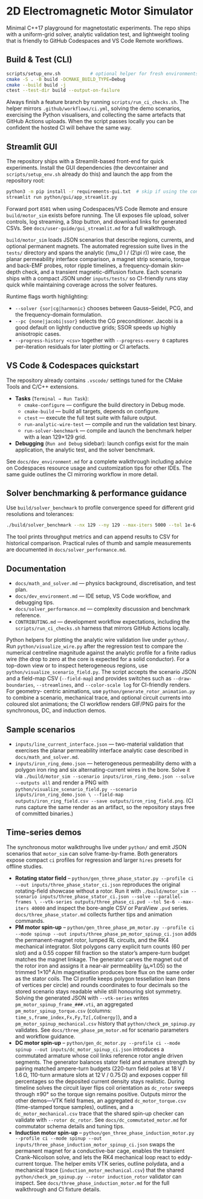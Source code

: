 # 2D Electromagnetic Motor Simulator

Minimal C++17 playground for magnetostatic experiments. The repo ships with a
uniform-grid solver, analytic validation test, and lightweight tooling that is
friendly to GitHub Codespaces and VS Code Remote workflows.

## Build & Test (CLI)

```bash
scripts/setup_env.sh           # optional helper for fresh environments
cmake -S . -B build -DCMAKE_BUILD_TYPE=Debug
cmake --build build -j
ctest --test-dir build --output-on-failure
```

Always finish a feature branch by running `scripts/run_ci_checks.sh`. The helper
mirrors `.github/workflows/ci.yml`, solving the demo scenarios, exercising the
Python visualisers, and collecting the same artefacts that GitHub Actions
uploads. When the script passes locally you can be confident the hosted CI will
behave the same way.

## Streamlit GUI

The repository ships with a Streamlit-based front-end for quick experiments.
Install the GUI dependencies (the devcontainer and `scripts/setup_env.sh`
already do this) and launch the app from the repository root:

```bash
python3 -m pip install -r requirements-gui.txt  # skip if using the container
streamlit run python/gui/app_streamlit.py
```

Forward port `8501` when using Codespaces/VS Code Remote and ensure
`build/motor_sim` exists before running. The UI exposes file upload, solver
controls, log streaming, a Stop button, and download links for generated CSVs.
See `docs/user-guide/gui_streamlit.md` for a full walkthrough.

`build/motor_sim` loads JSON scenarios that describe regions, currents, and
optional permanent magnets. The automated regression suite lives in the
`tests/` directory and spans the analytic \(\mu_0 I / (2\pi r)\) wire case, the
planar permeability interface comparison, a magnet strip scenario, torque and
back-EMF probes, rotor ripple timelines, a frequency-domain skin-depth check,
and a transient magnetic-diffusion fixture. Each scenario ships with a compact
JSON under `inputs/tests/` so CI-friendly runs stay quick while maintaining
coverage across the solver features.

Runtime flags worth highlighting:

* `--solver {sor|cg|harmonic}` chooses between Gauss–Seidel, PCG, and the
  frequency-domain formulation.
* `--pc {none|jacobi|ssor}` selects the CG preconditioner. Jacobi is a good
  default on lightly conductive grids; SSOR speeds up highly anisotropic cases.
* `--progress-history <csv>` together with `--progress-every 0` captures
  per-iteration residuals for later plotting or CI artefacts.

## VS Code & Codespaces quickstart

The repository already contains `.vscode/` settings tuned for the CMake Tools
and C/C++ extensions.

* **Tasks** (`Terminal → Run Task`):
  * `cmake-configure` — configure the build directory in Debug mode.
  * `cmake-build` — build all targets, depends on configure.
  * `ctest` — execute the full test suite with failure output.
  * `run-analytic-wire-test` — compile and run the validation test binary.
  * `run-solver-benchmark` — compile and launch the benchmark helper with a
    lean 129×129 grid.
* **Debugging** (`Run and Debug` sidebar): launch configs exist for the main
  application, the analytic test, and the solver benchmark.

See `docs/dev_environment.md` for a complete walkthrough including advice on
Codespaces resource usage and customization tips for other IDEs. The same guide
outlines the CI mirroring workflow in more detail.

## Solver benchmarking & performance guidance

Use `build/solver_benchmark` to profile convergence speed for different grid
resolutions and tolerances:

```bash
./build/solver_benchmark --nx 129 --ny 129 --max-iters 5000 --tol 1e-6
```

The tool prints throughput metrics and can append results to CSV for historical
comparison. Practical rules of thumb and sample measurements are documented in
`docs/solver_performance.md`.

## Documentation

* `docs/math_and_solver.md` — physics background, discretisation, and test plan.
* `docs/dev_environment.md` — IDE setup, VS Code workflow, and debugging tips.
* `docs/solver_performance.md` — complexity discussion and benchmark reference.
* `CONTRIBUTING.md` — development workflow expectations, including the
  `scripts/run_ci_checks.sh` harness that mirrors GitHub Actions locally.

Python helpers for plotting the analytic wire validation live under
`python/`. Run `python/visualize_wire.py` after the regression test to compare
the numerical centreline magnitude against the analytic profile for a finite
radius wire (the drop to zero at the core is expected for a solid conductor).
For a top-down view or to inspect heterogeneous regions, use
`python/visualize_scenario_field.py`. The script accepts the scenario JSON and a
field-map CSV (`--field-map`) and provides switches such as `--draw-boundaries`,
`--streamlines`, and `--color-scale log` for CI-friendly renders. For geometry-
centric animations, use `python/generate_rotor_animation.py` to combine a
scenario, mechanical trace, and optional circuit currents into coloured slot
animations; the CI workflow renders GIF/PNG pairs for the synchronous, DC, and
induction demos.

## Sample scenarios

* `inputs/line_current_interface.json` — two-material validation that exercises
  the planar permeability interface analytic case described in
  `docs/math_and_solver.md`.
* `inputs/iron_ring_demo.json` — heterogeneous permeability demo with a polygon
  iron ring and six alternating-current wires in the bore. Solve it via
  `./build/motor_sim --scenario inputs/iron_ring_demo.json --solve --outputs all`
  and render a
  PNG with `python/visualize_scenario_field.py --scenario inputs/iron_ring_demo.json \
  --field-map outputs/iron_ring_field.csv --save outputs/iron_ring_field.png`.
  (CI runs capture the same render as an artifact, so the repository stays free
  of committed binaries.)

## Time-series demos

The synchronous motor walkthroughs live under `python/` and emit JSON scenarios
that `motor_sim` can solve frame-by-frame. Both generators expose compact
`ci` profiles for regression and larger `hires` presets for offline studies.

* **Rotating stator field** –
  `python/gen_three_phase_stator.py --profile ci --out inputs/three_phase_stator_ci.json`
  reproduces the original rotating-field showcase without a rotor. Run it with
  `./build/motor_sim --scenario inputs/three_phase_stator_ci.json --solve --parallel-frames \
  --vtk-series outputs/three_phase_ci.pvd --tol 5e-6 --max-iters 40000` and inspect
  the bore-angle CSV or ParaView `.pvd` series. `docs/three_phase_stator.md`
  collects further tips and animation commands.
* **PM motor spin-up** –
  `python/gen_three_phase_pm_motor.py --profile ci --mode spinup --out inputs/three_phase_pm_motor_spinup_ci.json`
  adds the permanent-magnet rotor, lumped RL circuits, and the RK4 mechanical
  integrator. Slot polygons carry explicit turn counts (60 per slot) and a 0.55
  copper fill fraction so the stator’s ampere-turn budget matches the magnet
  linkage. The generator carves the magnet out of the rotor iron and assigns it
  a near-air permeability (μᵣ≈1.05) so the trimmed 1×10⁵ A/m magnetisation
  produces bore flux on the same order as the stator coils. The CI profile keeps
  polygon tessellation lean (tens of vertices per circle) and rounds coordinates
  to four decimals so the stored scenario stays readable while still honouring
  slot symmetry. Solving the generated JSON with `--vtk-series` writes
  `pm_motor_spinup_frame_###.vti`, an aggregated
  `pm_motor_spinup_torque.csv` (columns: `time_s,frame_index,Fx,Fy,Tz[,CoEnergy]`),
  and a `pm_motor_spinup_mechanical.csv` history that
  `python/check_pm_spinup.py` validates. See `docs/three_phase_pm_motor.md` for
  scenario parameters and workflow guidance.
* **DC motor spin-up** –
  `python/gen_dc_motor.py --profile ci --mode spinup --out inputs/dc_motor_spinup_ci.json`
  introduces a commutated armature whose coil links reference rotor angle driven
  segments. The generator balances stator field and armature strength by pairing
  matched ampere-turn budgets (220-turn field poles at 18 V / 1.6 Ω, 110-turn
  armature slots at 12 V / 0.75 Ω) and exposes copper fill percentages so the
  deposited current density stays realistic. During timeline solves the circuit
  layer flips coil orientation as `dc_rotor` sweeps through ±90° so the torque
  sign remains positive. Outputs mirror the other demos—VTK field frames, an
  aggregated `dc_motor_torque.csv` (time-stamped torque samples), outlines, and a
  `dc_motor_mechanical.csv` trace that the shared spin-up checker can validate
  with `--rotor dc_rotor`. See `docs/dc_commutated_motor.md` for commutator
  schema details and tuning tips.
* **Induction motor spin-up** –
  `python/gen_three_phase_induction_motor.py --profile ci --mode spinup --out inputs/three_phase_induction_motor_spinup_ci.json`
  swaps the permanent magnet for a conductive-bar cage, enables the transient
  Crank–Nicolson solve, and lets the RK4 mechanical loop react to eddy-current
  torque. The helper emits VTK series, outline polydata, and a mechanical trace
  (`induction_motor_mechanical.csv`) that the shared
  `python/check_pm_spinup.py --rotor induction_rotor` validator can inspect. See
  `docs/three_phase_induction_motor.md` for the full walkthrough and CI fixture
  details.
